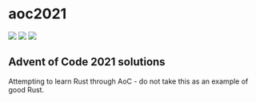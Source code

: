 # aoc2021

![](https://img.shields.io/badge/day%20📅-14-blue)
![](https://img.shields.io/badge/stars%20⭐-26-yellow)
![](https://img.shields.io/badge/days%20completed-13-red)

## Advent of Code 2021 solutions
Attempting to learn Rust through AoC - do not take this as an example of good Rust.
